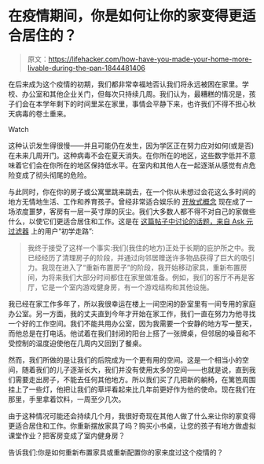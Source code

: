 # 在疫情期间，你是如何让你的家变得更适合居住的？

> 原文：<https://lifehacker.com/how-have-you-made-your-home-more-livable-during-the-pan-1844481406>

在后来成为这个疫情的初期，我们都非常幸福地否认我们将永远被困在家里。学校、办公室和其他企业关门，但每次只持续几周。我们认为，最糟糕的情况是，孩子们会在本学年剩下的时间里呆在家里，事情会平静下来，也许我们不得不担心秋天病毒的卷土重来。

Watch

这种认识发生得很慢——并且可能仍在发生，因为学区正在努力应对如何(或是否)在未来几周开门。这种病毒不会在夏天消失。在你所在的地区，这些数字低并不意味着它们会在你所在的地区保持低水平。在室内和其他人在一起逐渐从感觉有点危险变成了彻头彻尾的危险。

与此同时，你在你的房子或公寓里跳来跳去，在一个你从未想过会花这么多时间的地方无情地生活、工作和养育孩子。曾经非常适合娱乐的 [开放式概念](https://lifehacker.com/how-to-close-off-your-homes-open-concept-now-that-you-h-1834275562) 现在成了一场浓度噩梦，客房有一层一英寸厚的灰尘。我们大多数人都不得不对自己的家做些什么，以使它们更适合居住和工作。这是在 [这篇帖子中讨论的话题，来自 Ask 元过滤器](https://ask.metafilter.com/346772/Ok-I-give-up) 上的用户“初学走路”:

> 我终于接受了这样一个事实:我们(我住的地方)正处于长期的庇护所之中。我已经经历了清理房子的阶段，并通过向邻居赠送许多物品获得了巨大的吸引力。我现在进入了“重新布置房子”的阶段，我开始移动家具，重新布置房间，为将来我们大部分时间都住在家里做准备。例如，我们的客厅不再是客厅，它是一个室内游戏健身房，有一个游戏结构和其他设施。

我已经在家工作多年了，所以我很幸运在楼上一间空闲的卧室里有一间专用的家庭办公室。另一方面，我的丈夫直到今年才开始在家工作，我们一直在努力为他寻找一个好的工作空间。我们不能共用办公室，因为我需要一个安静的地方写一整天，而他总是在打电话。他试着在我们封闭的阳台上搭了一张牌桌，但邻居的噪音和不受控制的温度迫使他在几周内又回到了餐桌。

然而，我们所做的是让我们的后院成为一个更有用的空间。这是一个相当小的空间，随着我们的儿子逐渐长大，我们并没有使用太多的空间——也就是说，直到我们需要走出房子，不能去任何其他地方。所以我们买了几把新的躺椅，在篱笆周围挂上了一些灯，他把让我们的草坪看起来比几年前更好作为他的使命。现在我们在那里，手里拿着饮料，一周至少几次。

由于这种情况可能还会持续几个月，我很好奇现在其他人做了什么来让你的家变得更适合居住和工作。你重新摆放家具了吗？购买小书桌，让您的孩子有地方做虚拟课堂作业？把客房变成了室内健身房？

告诉我们:你是如何重新布置家具或重新配置你的家来度过这个疫情的？